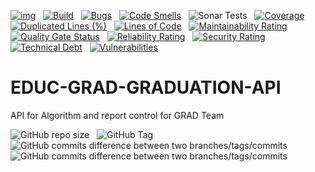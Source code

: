 [![img](https://img.shields.io/badge/Lifecycle-Stable-97ca00)](https://github.com/bcgov/repomountie/blob/master/doc/lifecycle-badges.md) &nbsp;
[![Build](https://github.com/bcgov/EDUC-GRAD-GRADUATION-API/actions/workflows/on.pr.yml/badge.svg)](https://github.com/bcgov/EDUC-GRAD-GRADUATION-API/actions/workflows/on.pr.yml) &nbsp;
[![Bugs](https://sonarcloud.io/api/project_badges/measure?project=bcgov_EDUC-GRAD-GRADUATION-API&metric=bugs)](https://sonarcloud.io/summary/new_code?id=bcgov_EDUC-GRAD-GRADUATION-API) &nbsp;
[![Code Smells](https://sonarcloud.io/api/project_badges/measure?project=bcgov_EDUC-GRAD-GRADUATION-API&metric=code_smells)](https://sonarcloud.io/summary/new_code?id=bcgov_EDUC-GRAD-GRADUATION-API) &nbsp;
![Sonar Tests](https://img.shields.io/sonar/tests/bcgov_EDUC-GRAD-GRADUATION-API?compact_message&server=https%3A%2F%2Fsonarcloud.io) &nbsp;
[![Coverage](https://sonarcloud.io/api/project_badges/measure?project=bcgov_EDUC-GRAD-GRADUATION-API&metric=coverage)](https://sonarcloud.io/summary/new_code?id=bcgov_EDUC-GRAD-GRADUATION-API) &nbsp;
[![Duplicated Lines (%)](https://sonarcloud.io/api/project_badges/measure?project=bcgov_EDUC-GRAD-GRADUATION-API&metric=duplicated_lines_density)](https://sonarcloud.io/summary/new_code?id=bcgov_EDUC-GRAD-GRADUATION-API) &nbsp;
[![Lines of Code](https://sonarcloud.io/api/project_badges/measure?project=bcgov_EDUC-GRAD-GRADUATION-API&metric=ncloc)](https://sonarcloud.io/summary/new_code?id=bcgov_EDUC-GRAD-GRADUATION-API) &nbsp;
[![Maintainability Rating](https://sonarcloud.io/api/project_badges/measure?project=bcgov_EDUC-GRAD-GRADUATION-API&metric=sqale_rating)](https://sonarcloud.io/summary/new_code?id=bcgov_EDUC-GRAD-GRADUATION-API) &nbsp;
[![Quality Gate Status](https://sonarcloud.io/api/project_badges/measure?project=bcgov_EDUC-GRAD-GRADUATION-API&metric=alert_status)](https://sonarcloud.io/summary/new_code?id=bcgov_EDUC-GRAD-GRADUATION-API) &nbsp;
[![Reliability Rating](https://sonarcloud.io/api/project_badges/measure?project=bcgov_EDUC-GRAD-GRADUATION-API&metric=reliability_rating)](https://sonarcloud.io/summary/new_code?id=bcgov_EDUC-GRAD-GRADUATION-API) &nbsp;
[![Security Rating](https://sonarcloud.io/api/project_badges/measure?project=bcgov_EDUC-GRAD-GRADUATION-API&metric=security_rating)](https://sonarcloud.io/summary/new_code?id=bcgov_EDUC-GRAD-GRADUATION-API) &nbsp;
[![Technical Debt](https://sonarcloud.io/api/project_badges/measure?project=bcgov_EDUC-GRAD-GRADUATION-API&metric=sqale_index)](https://sonarcloud.io/summary/new_code?id=bcgov_EDUC-GRAD-GRADUATION-API) &nbsp;
[![Vulnerabilities](https://sonarcloud.io/api/project_badges/measure?project=bcgov_EDUC-GRAD-GRADUATION-API&metric=vulnerabilities)](https://sonarcloud.io/summary/new_code?id=bcgov_EDUC-GRAD-GRADUATION-API) &nbsp;

# EDUC-GRAD-GRADUATION-API 
API for Algorithm and report control for GRAD Team

![GitHub repo size](https://img.shields.io/github/repo-size/bcgov/EDUC-GRAD-GRADUATION-API) &nbsp;
![GitHub Tag](https://img.shields.io/github/v/tag/bcgov/EDUC-GRAD-GRADUATION-API) &nbsp;
![GitHub commits difference between two branches/tags/commits](https://img.shields.io/github/commits-difference/bcgov/EDUC-GRAD-GRADUATION-API?base=main&head=grad-release&label=grad-release%20-%3E%20main) &nbsp;
![GitHub commits difference between two branches/tags/commits](https://img.shields.io/github/commits-difference/bcgov/EDUC-GRAD-GRADUATION-API?base=grad-release&head=main&label=main%20-%3E%20grad-release) &nbsp;
